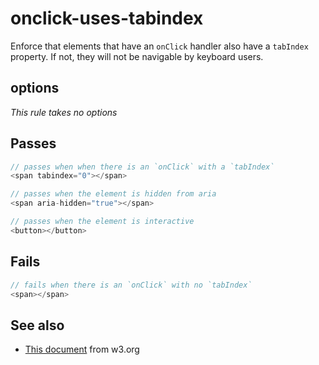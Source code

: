 # onclick-uses-tabindex

Enforce that elements that have an `onClick` handler also have
a `tabIndex` property.  If not, they will not be navigable by
keyboard users.


## options

*This rule takes no options*

## Passes

```js
// passes when when there is an `onClick` with a `tabIndex`
<span tabindex="0"></span>

// passes when the element is hidden from aria
<span aria-hidden="true"></span>

// passes when the element is interactive
<button></button>
```

## Fails

```js
// fails when there is an `onClick` with no `tabIndex`
<span></span>
```

## See also

 - [This document](http://www.w3.org/TR/wai-aria-practices/#focus_tabindex) from w3.org
